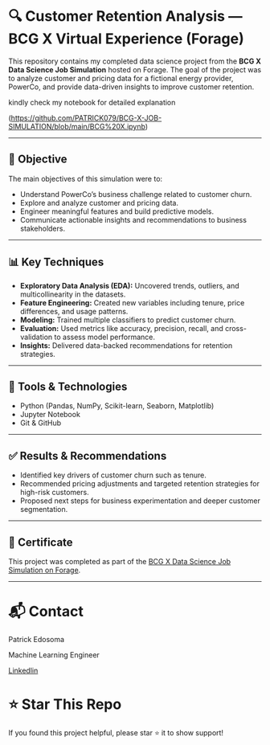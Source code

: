 # 🔍 Customer Retention Analysis — BCG X Virtual Experience (Forage)

This repository contains my completed data science project from the **BCG X Data Science Job Simulation** hosted on Forage. The goal of the project was to analyze customer and pricing data for a fictional energy provider, PowerCo, and provide data-driven insights to improve customer retention.

kindly check my notebook for detailed explanation


 (https://github.com/PATRICK079/BCG-X-JOB-SIMULATION/blob/main/BCG%20X.ipynb)

---

## 🧠 Objective

The main objectives of this simulation were to:

- Understand PowerCo’s business challenge related to customer churn.
- Explore and analyze customer and pricing data.
- Engineer meaningful features and build predictive models.
- Communicate actionable insights and recommendations to business stakeholders.



---

## 📊 Key Techniques

- **Exploratory Data Analysis (EDA):** Uncovered trends, outliers, and multicollinearity in the datasets.
- **Feature Engineering:** Created new variables including tenure, price differences, and usage patterns.
- **Modeling:** Trained multiple classifiers to predict customer churn.
- **Evaluation:** Used metrics like accuracy, precision, recall, and cross-validation to assess model performance.
- **Insights:** Delivered data-backed recommendations for retention strategies.

---

## 🧰 Tools & Technologies

- Python (Pandas, NumPy, Scikit-learn, Seaborn, Matplotlib)
- Jupyter Notebook
- Git & GitHub

---

## ✅ Results & Recommendations

- Identified key drivers of customer churn such as tenure.
- Recommended pricing adjustments and targeted retention strategies for high-risk customers.
- Proposed next steps for business experimentation and deeper customer segmentation.

---

## 📜 Certificate

This project was completed as part of the [BCG X Data Science Job Simulation on Forage](https://www.theforage.com/simulations/bcg/data-science-ccdz).

---

# 📬 Contact
Patrick Edosoma

Machine Learning Engineer

[Linkedlin](https://www.linkedin.com/in/patrickedosoma/)

# ⭐️ Star This Repo
If you found this project helpful, please star ⭐️ it to show support!
